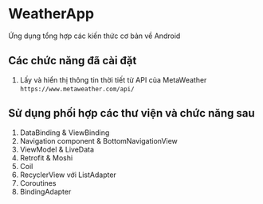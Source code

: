 # WeatherApp
Ứng dụng tổng hợp các kiến thức cơ bản về Android

## Các chức năng đã cài đặt
1. Lấy và hiển thị thông tin thời tiết từ API của MetaWeather `https://www.metaweather.com/api/`

## Sử dụng phối hợp các thư viện và chức năng sau
1. DataBinding & ViewBinding
2. Navigation component & BottomNavigationView
3. ViewModel & LiveData
4. Retrofit & Moshi
5. Coil
6. RecyclerView với ListAdapter
7. Coroutines
8. BindingAdapter